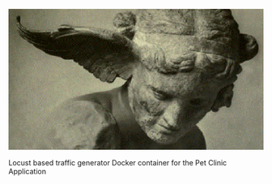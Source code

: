 ![Intro](./docs/hypnos.gif)

Locust based traffic generator Docker container for the Pet Clinic Application
